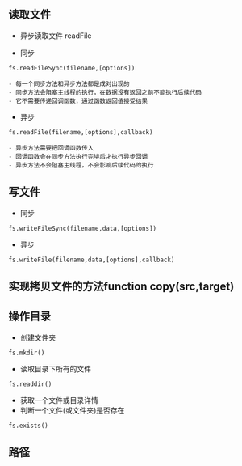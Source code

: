 ## 读取文件
- 异步读取文件 readFile

- 同步
```
fs.readFileSync(filename,[options])
```
    - 每一个同步方法和异步方法都是成对出现的
    - 同步方法会阻塞主线程的执行，在数据没有返回之前不能执行后续代码
    - 它不需要传递回调函数，通过函数返回值接受结果
- 异步
```
fs.readFile(filename,[options],callback)
```
    - 异步方法需要把回调函数传入
    - 回调函数会在同步方法执行完毕后才执行异步回调
    - 异步方法不会阻塞主线程，不会影响后续代码的执行

## 写文件
- 同步
```
fs.writeFileSync(filename,data,[options])
```
- 异步
```
fs.writeFile(filename,data,[options],callback)
```
## 实现拷贝文件的方法function copy(src,target)

## 操作目录
- 创建文件夹
```
fs.mkdir()
```
- 读取目录下所有的文件
```
fs.readdir()
```
- 获取一个文件或目录详情
- 判断一个文件(或文件夹)是否存在
```
fs.exists()
```
## 路径
